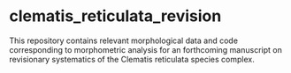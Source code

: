 # clematis_reticulata_revision
This repository contains relevant morphological data and code corresponding to morphometric analysis for an forthcoming manuscript on revisionary systematics of the Clematis reticulata species complex.
